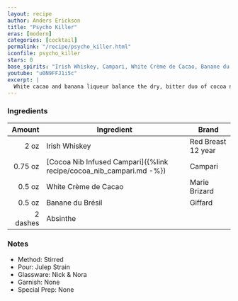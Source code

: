 ```yaml
---
layout: recipe
author: Anders Erickson
title: "Psycho Killer"
eras: [modern]
categories: [cocktail]
permalink: "/recipe/psycho_killer.html"
iconfile: psycho_killer
stars: 0
base_spirits: "Irish Whiskey, Campari, White Crème de Cacao, Banane du Brésil"
youtube: "u0N9FFJ1i5c"
excerpt: |
  White cacao and banana liqueur balance the dry, bitter duo of cocoa nibs and Campari in this elegant Irish whiskey cocktail from The Dead Rabbit.
---
```


### Ingredients

|   Amount | Ingredient                                                          | Brand              |
| -------: | ------------------------------------------------------------------- | ------------------ |
|     2 oz | Irish Whiskey                                                       | Red Breast 12 year |
|  0.75 oz | [Cocoa Nib Infused Campari]({%link recipe/cocoa_nib_campari.md -%}) | Campari            |
|   0.5 oz | White Crème de Cacao                                                | Marie Brizard      |
|   0.5 oz | Banane du Brésil                                                    | Giffard            |
| 2 dashes | Absinthe                                                            |

### Notes

- Method: Stirred
- Pour: Julep Strain
- Glassware: Nick & Nora
- Garnish: None
- Special Prep: None
